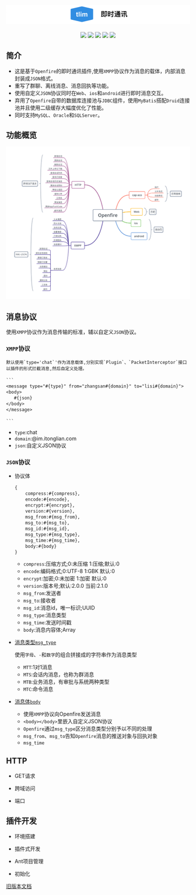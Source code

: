 ![Alt text][symbol]
-------------------
<div align="center">

[![](https://img.shields.io/badge/doc-2.1.0-green.svg)](https://github.com/GepengCn/tlim/blob/dev/src/README.md)
[![](https://img.shields.io/badge/download-v1.1-blue.svg)](https://github.com/GepengCn/tlim/releases/download/V1.1/openfire_V_1_1.zip)
[![](https://img.shields.io/badge/msg-type-yellowgreen.svg)](https://github.com/GepengCn/tlim/blob/dev/src/MESSAGE_TYPE.md)
[![](https://img.shields.io/badge/doc-old-red.svg)](https://github.com/GepengCn/tlim/blob/master/README.md)
[![](https://img.shields.io/badge/demo-coolweb-lightgrey.svg)](http://coolweb.club)

</div>

## 简介


- 这是基于`Openfire`的即时通讯插件,使用`XMPP`协议作为消息的载体，内部消息封装成`JSON`格式。
- 重写了群聊、离线消息、消息回执等功能。
- 使用自定义`JSON`协议同时在`Web`、`ios`和`android`进行即时消息交互。
- 弃用了`Openfire`自带的数据库连接池与`JDBC`组件，使用`MyBatis`搭配`Druid`连接池并且使用二级缓存大幅度优化了性能。
- 同时支持`MySQL`、`Oracle`和`SQLServer`。

## 功能概览

![Alt text][openfire]


## 消息协议

使用`XMPP`协议作为消息传输的标准，辅以自定义`JSON`协议。

### `XMPP`协议

    默认使用`type='chat`'作为消息载体,分别实现`Plugin`、`PacketInterceptor`接口以插件的形式拦截消息,然后自定义处理。

    ```
    <message type="#{type}" from="zhangsan#{domain}" to="lisi#{domain}">
    <body>
       #{json}
    </body>
    </message>

    ```

- `type`:chat
- `domain`:@im.itonglian.com
- `json`:自定义JSON协议

### `JSON`协议

- 协议体

    ```
    {
        compress:#{compress},
        encode:#{encode},
        encrypt:#{encrypt},
        version:#{version},
        msg_from:#{msg_from},
        msg_to:#{msg_to},
        msg_id:#{msg_id},
        msg_type:#{msg_type},
        msg_time:#{msg_time},
        body:#{body}
    }
    ```

    - `compress`:压缩方式;0:未压缩 1:压缩;默认:0
    - `encode`:编码格式;0:UTF-8 1:GBK 默认:0
    - `encrypt`:加密;0:未加密 1:加密 默认:0
    - `version`:版本号;默认:2.0.0 当前:2.1.0
    - `msg_from`:发送者
    - `msg_to`:接收者
    - `msg_id`:消息id，唯一标识;UUID
    - `msg_type`:消息类型
    - `msg_time`:发送时间戳
    - `body`:消息内容体;Array

- [消息类型`msg_type`][messageType]

    使用`字母`、`-`和`数字`的组合拼接成的字符串作为消息类型

    - `MTT`:1对1消息
    - `MTS`:会话内消息，也称为群消息
    - `MTB`:业务消息，有审批与系统两种类型
    - `MTC`:命令消息

 - [消息体`body`][messageBody]

    - 使用`XMPP`协议向Openfire发送消息
    - `<body></body>`里嵌入自定义JSON协议
    - `Openfire`通过`msg_type`区分消息类型分别予以不同的处理
    - `msg_from`、`msg_to`告知`Openfire`消息的推送对象与回执对象
    - `msg_time`

## HTTP

- GET请求

- 跨域访问

- 端口


## 插件开发

- 环境搭建

- 插件式开发

- Ant项目管理

- 初始化



[旧版本文档][oldDoc]









[messageBody]:https://github.com/GepengCn/tlim/blob/dev/src/MESSAGE_BODY.md


[messageType]:https://github.com/GepengCn/tlim/blob/dev/src/MESSAGE_TYPE.md

[openfire]:https://github.com/GepengCn/tlim/blob/dev/images/openfire.png?raw=true

[symbol]:https://github.com/GepengCn/tlim/blob/dev/images/tlim.png?raw=true

[crossPlatform]:https://github.com/GepengCn/tlim/blob/dev/images/cross-platform.png?raw=true

[oldDoc]:https://github.com/GepengCn/tlim/blob/master/README.md

